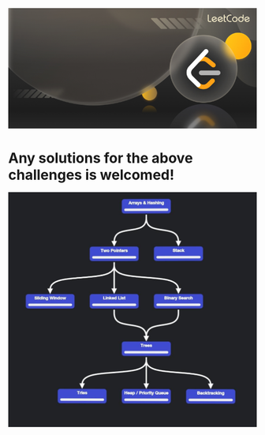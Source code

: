 <img src="images/650c90bd8ea3bd001d154c26.png" alt="readme image">
<h1>Any solutions for the above challenges is welcomed!</h1>
<img src="images/WhatsApp Image 2024-08-23 at 22.04.53_947795d3.jpg" alt="pattern image">
